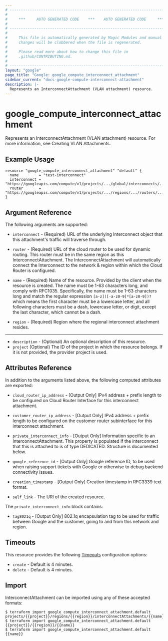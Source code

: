 ```yaml
---
# ----------------------------------------------------------------------------
#
#     ***     AUTO GENERATED CODE    ***    AUTO GENERATED CODE     ***
#
# ----------------------------------------------------------------------------
#
#     This file is automatically generated by Magic Modules and manual
#     changes will be clobbered when the file is regenerated.
#
#     Please read more about how to change this file in
#     .github/CONTRIBUTING.md.
#
# ----------------------------------------------------------------------------
layout: "google"
page_title: "Google: google_compute_interconnect_attachment"
sidebar_current: "docs-google-compute-interconnect-attachment"
description: |-
  Represents an InterconnectAttachment (VLAN attachment) resource.
---
```


# google\_compute\_interconnect\_attachment

Represents an InterconnectAttachment (VLAN attachment) resource. For more
information, see Creating VLAN Attachments.


## Example Usage

```hcl
resource "google_compute_interconnect_attachment" "default" {
  name         = "test-interconnect"
  interconnect = "https://googleapis.com/compute/v1/projects/.../global/interconnects/..."
  router       = "https://googleapis.com/compute/v1/projects/.../regions/.../routers/..."
}
```

## Argument Reference

The following arguments are supported:


* `interconnect` -
  (Required)
  URL of the underlying Interconnect object that this attachment's traffic will
  traverse through.

* `router` -
  (Required)
  URL of the cloud router to be used for dynamic routing. This router must be in
  the same region as this InterconnectAttachment. The InterconnectAttachment will
  automatically connect the Interconnect to the network & region within which the
  Cloud Router is configured.

* `name` -
  (Required)
  Name of the resource. Provided by the client when the resource is created. The
  name must be 1-63 characters long, and comply with RFC1035. Specifically, the
  name must be 1-63 characters long and match the regular expression
  `[a-z]([-a-z0-9]*[a-z0-9])?` which means the first character must be a
  lowercase letter, and all following characters must be a dash, lowercase
  letter, or digit, except the last character, which cannot be a dash.

* `region` -
  (Required)
  Region where the regional interconnect attachment resides.

- - -


* `description` -
  (Optional)
  An optional description of this resource.
* `project` (Optional) The ID of the project in which the resource belongs.
    If it is not provided, the provider project is used.


## Attributes Reference

In addition to the arguments listed above, the following computed attributes are exported:


* `cloud_router_ip_address` -
  [Output Only] IPv4 address + prefix length to be configured on Cloud Router
  Interface for this interconnect attachment.

* `customer_router_ip_address` -
  [Output Only] IPv4 address + prefix length to be configured on the customer
  router subinterface for this interconnect attachment.

* `private_interconnect_info` -
  [Output Only] Information specific to an InterconnectAttachment. This property
  is populated if the interconnect that this is attached to is of type DEDICATED.  Structure is documented below.

* `google_reference_id` -
  [Output Only] Google reference ID, to be used when raising support tickets with
  Google or otherwise to debug backend connectivity issues.

* `creation_timestamp` -
  [Output Only] Creation timestamp in RFC3339 text format.
* `self_link` - The URI of the created resource.

The `private_interconnect_info` block contains:

* `tag8021q` -
  [Output Only] 802.1q encapsulation tag to be used for traffic between
  Google and the customer, going to and from this network and region.
  

## Timeouts

This resource provides the following
[Timeouts](/docs/configuration/resources.html#timeouts) configuration options:

- `create` - Default is 4 minutes.
- `delete` - Default is 4 minutes.

## Import

InterconnectAttachment can be imported using any of these accepted formats:

```
$ terraform import google_compute_interconnect_attachment.default projects/{{project}}/regions/{{region}}/interconnectAttachments/{{name}}
$ terraform import google_compute_interconnect_attachment.default {{project}}/{{region}}/{{name}}
$ terraform import google_compute_interconnect_attachment.default {{name}}
```
